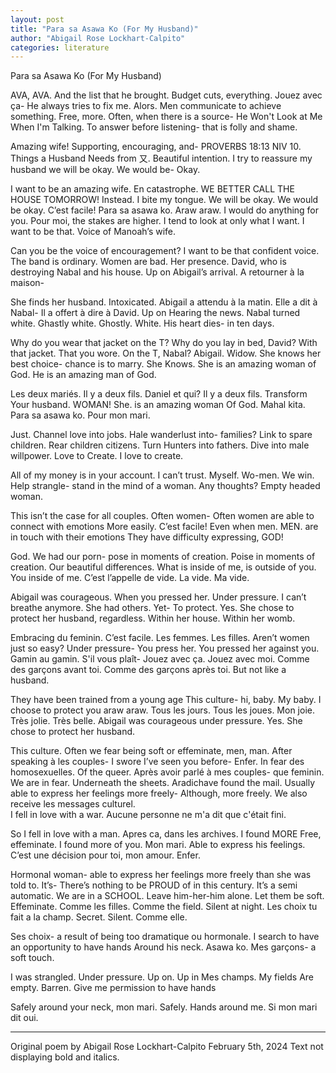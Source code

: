 ```yaml
---
layout: post
title: "Para sa Asawa Ko (For My Husband)"
author: "Abigail Rose Lockhart-Calpito"
categories: literature
---
```


Para sa Asawa Ko (For My Husband)

AVA, AVA. 
And the list that he brought. Budget cuts, everything.
Jouez avec ça-
He always tries to fix me. Alors.
Men communicate to achieve something. Free, more.
Often, when there is a source-
He Won't Look at Me When I'm Talking.
To answer before listening- that is folly and shame. 

Amazing wife! Supporting, encouraging, and-
PROVERBS 18:13 NIV 10.
Things a Husband Needs from 又.
Beautiful intention. I try to reassure my husband we will be okay. We would be-
Okay.

I want to be an amazing wife.
En catastrophe. WE BETTER CALL THE HOUSE TOMORROW!
Instead. I bite my tongue. We will be okay. We would be okay.
C’est facile! Para sa asawa ko. Araw araw. I would do anything for you.
Pour moi, the stakes are higher. I tend to look at only what I want. 
I want to be that. Voice of Manoah’s wife.

Can you be the voice of encouragement?
I want to be that confident voice.
The band is ordinary. Women are bad. Her presence. 
David, who is destroying Nabal and his house. Up on
Abigail’s arrival. A retourner à la maison-

She finds her husband. Intoxicated.
Abigail a attendu à la matin. Elle a dit à Nabal-
Il a offert à dire à David. Up on
Hearing the news. Nabal turned white. Ghastly white. Ghostly.
White. His heart dies- in ten days.


Why do you wear that jacket on the T?
Why do you lay in bed, David? With that jacket. That you wore. On the T, Nabal?
Abigail. Widow. She knows her best choice- chance is to marry. She
Knows. She is an amazing woman of God. He is an amazing man of God.

Les deux mariés. Il y a deux fils. Daniel et qui? Il y a deux fils.
Transform Your husband. WOMAN! She. is an amazing woman
Of God. 
Mahal kita. Para sa asawa ko. Pour mon mari. 

Just. Channel love into jobs. 
Hale wanderlust into- families?
Link to spare children.
Rear children citizens. Turn
Hunters into fathers.
Dive into male willpower. Love to
Create. I love to create.

All of my money is in your account.
I can’t trust.
Myself. Wo-men. We win.
Help strangle- stand in the mind of a woman.
Any thoughts? Empty headed woman.

This isn’t the case for all couples.
Often women- 
Often women are able to connect with emotions
More easily. C’est facile!
Even when men. MEN. are in touch with their emotions
They have difficulty expressing, GOD!

God. We had our porn- pose in moments of creation. 
Poise in moments of creation. Our beautiful differences.
What is inside of me, is outside of you.
You inside of me.
C’est l’appelle de vide. La vide. Ma vide.

Abigail was courageous. When you pressed her.
Under pressure. I can’t breathe anymore.
She had others. Yet-
To protect. Yes.
She chose to protect her husband, regardless.
Within her house. Within her womb.

Embracing du feminin. C’est facile. Les femmes. Les filles.
Aren’t women just so easy? Under pressure-
You press her. You pressed her against you.
Gamin au gamin. S'il vous plaît-
Jouez avec ça. Jouez avec moi. Comme des garçons avant toi.
Comme des garçons après toi. But not like a husband.

They have been trained from a young age
This culture- hi, baby.
My baby. I choose to protect you araw araw.
Tous les jours. Tous les joues. Mon joie. Très jolie. Très belle.
Abigail was courageous under pressure. Yes. She chose to protect her husband.

This culture. Often we fear being soft or effeminate, men, man.
After speaking à les couples- I swore I’ve seen you before-
Enfer. In fear des homosexuelles. Of the queer.
Après avoir parlé à mes couples- que feminin. We are in fear. Underneath the sheets.
Aradichave found the mail. Usually able to express her feelings more freely-
Although, more freely. We also receive les messages culturel.  
I fell in love with a war. Aucune personne ne m'a dit que c'était fini.

So I fell in love with a man. Apres ca, dans les archives. I found MORE
Free, effeminate. I found more of you. Mon mari. 
Able to express his feelings. C’est une décision pour toi, mon amour. Enfer.

Hormonal woman- able to express her feelings more freely than she was told to.
It’s- There’s nothing to be PROUD of in this century.
It’s a semi automatic. We are in a SCHOOL. Leave him-her-him alone.
Let them be soft. Effeminate. Comme les filles. Comme the field. Silent at night.
Les choix tu fait a la champ. Secret. Silent. Comme elle.

Ses choix- a result of being too dramatique ou hormonale.
I search to have an opportunity to have hands
Around his neck. Asawa ko. Mes garçons- a soft touch.

I was strangled. Under pressure. Up on. Up in 
Mes champs. My fields 
Are empty. Barren.
Give me permission to have hands

Safely around your neck, mon mari.
Safely. Hands around me. Si mon mari dit oui.
__________________________________

Original poem by Abigail Rose Lockhart-Calpito
February 5th, 2024
Text not displaying bold and italics.
